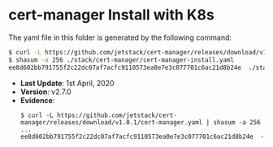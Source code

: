 # cert-manager Install with K8s

The yaml file in this folder is generated by the following command:

```bash
$ curl -L https://github.com/jetstack/cert-manager/releases/download/v1.0.1/cert-manager.yaml > ./stack/cert-manager/cert-manager-install.yaml
$ shasum -a 256 ./stack/cert-manager/cert-manager-install.yaml
ee8d602bb791755f2c22dc07af7acfc9110573ea0e7e3c077701c6ac21d8b24e  ./stack/cert-manager/cert-manager-install.yaml
```

- **Last Update**: 1st April, 2020
- **Version**: v2.7.0
- **Evidence**:
  ```
  $ curl -L https://github.com/jetstack/cert-manager/releases/download/v1.0.1/cert-manager.yaml | shasum -a 256
  ...
  ee8d602bb791755f2c22dc07af7acfc9110573ea0e7e3c077701c6ac21d8b24e  -
  ```

